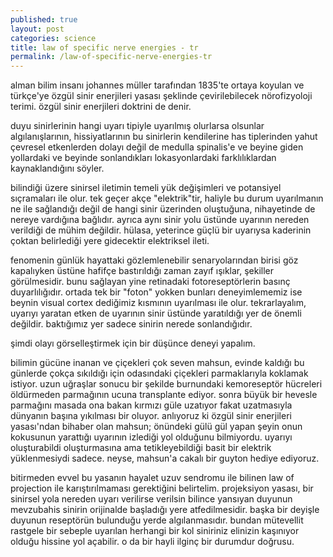 ```yaml
---
published: true
layout: post
categories: science
title: law of specific nerve energies - tr
permalink: /law-of-specific-nerve-energies-tr
---
```

alman bilim insanı johannes müller tarafından 1835'te ortaya koyulan ve türkçe'ye özgül sinir enerjileri yasası şeklinde çevirilebilecek nörofizyoloji terimi. özgül sinir enerjileri doktrini de denir.

duyu sinirlerinin hangi uyarı tipiyle uyarılmış olurlarsa olsunlar algılanışlarının, hissiyatlarının bu sinirlerin kendilerine has tiplerinden yahut çevresel etkenlerden dolayı değil de medulla spinalis'e ve beyine giden yollardaki ve beyinde sonlandıkları lokasyonlardaki farklılıklardan kaynaklandığını söyler.

bilindiği üzere sinirsel iletimin temeli yük değişimleri ve potansiyel sıçramaları ile olur. tek geçer akçe "elektrik"tir, haliyle bu durum uyarılmanın ne ile sağlandığı değil de hangi sinir üzerinden oluştuğuna, nihayetinde de nereye vardığına bağlıdır. ayrıca aynı sinir yolu üstünde uyarının nereden verildiği de mühim değildir. hülasa, yeterince güçlü bir uyarıysa kaderinin çoktan belirlediği yere gidecektir elektriksel ileti.

fenomenin günlük hayattaki gözlemlenebilir senaryolarından birisi göz kapalıyken üstüne hafifçe bastırıldığı zaman zayıf ışıklar, şekiller görülmesidir. bunu sağlayan yine retinadaki fotoreseptörlerin basınç duyarlılığıdır. ortada tek bir "foton" yokken bunları deneyimlememiz ise beynin visual cortex dediğimiz kısmının uyarılması ile olur. tekrarlayalım, uyarıyı yaratan etken de uyarının sinir üstünde yaratıldığı yer de önemli değildir. baktığımız yer sadece sinirin nerede sonlandığıdır.

şimdi olayı görselleştirmek için bir düşünce deneyi yapalım.

bilimin gücüne inanan ve çiçekleri çok seven mahsun, evinde kaldığı bu günlerde çokça sıkıldığı için odasındaki çiçekleri parmaklarıyla koklamak istiyor. uzun uğraşlar sonucu bir şekilde burnundaki kemoreseptör hücreleri öldürmeden parmağının ucuna transplante ediyor. sonra büyük bir hevesle parmağını masada ona bakan kırmızı güle uzatıyor fakat uzatmasıyla dünyanın başına yıkılması bir oluyor. anlıyoruz ki özgül sinir enerjileri yasası'ndan bihaber olan mahsun; önündeki gülü gül yapan şeyin onun kokusunun yarattığı uyarının izlediği yol olduğunu bilmiyordu. uyarıyı oluşturabildi oluşturmasına ama tetikleyebildiği basit bir elektrik yüklenmesiydi sadece. neyse, mahsun'a cakalı bir guyton hediye ediyoruz.

bitirmeden evvel bu yasanın hayalet uzuv sendromu ile bilinen law of projection ile karıştırılmaması gerektiğini belirtelim. projeksiyon yasası, bir sinirsel yola nereden uyarı verilirse verilsin bilince yansıyan duyunun mevzubahis sinirin orijinalde başladığı yere atfedilmesidir. başka bir deyişle duyunun reseptörün bulunduğu yerde algılanmasıdır. bundan mütevellit rastgele bir sebeple uyarılan herhangi bir kol siniriniz elinizin kaşınıyor olduğu hissine yol açabilir. o da bir hayli ilginç bir durumdur doğrusu.
